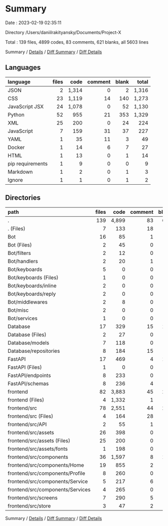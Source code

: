 # Summary

Date : 2023-02-19 02:35:11

Directory /Users/daniilrakityansky/Documents/Project-X

Total : 139 files,  4899 codes, 83 comments, 621 blanks, all 5603 lines

Summary / [Details](details.md) / [Diff Summary](diff.md) / [Diff Details](diff-details.md)

## Languages
| language | files | code | comment | blank | total |
| :--- | ---: | ---: | ---: | ---: | ---: |
| JSON | 2 | 1,314 | 0 | 2 | 1,316 |
| CSS | 23 | 1,119 | 14 | 140 | 1,273 |
| JavaScript JSX | 24 | 1,078 | 0 | 52 | 1,130 |
| Python | 52 | 955 | 21 | 353 | 1,329 |
| XML | 25 | 200 | 0 | 24 | 224 |
| JavaScript | 7 | 159 | 31 | 37 | 227 |
| YAML | 1 | 35 | 11 | 3 | 49 |
| Docker | 1 | 14 | 6 | 7 | 27 |
| HTML | 1 | 13 | 0 | 1 | 14 |
| pip requirements | 1 | 9 | 0 | 0 | 9 |
| Markdown | 1 | 2 | 0 | 1 | 3 |
| Ignore | 1 | 1 | 0 | 1 | 2 |

## Directories
| path | files | code | comment | blank | total |
| :--- | ---: | ---: | ---: | ---: | ---: |
| . | 139 | 4,899 | 83 | 621 | 5,603 |
| . (Files) | 7 | 133 | 18 | 36 | 187 |
| Bot | 16 | 85 | 1 | 43 | 129 |
| Bot (Files) | 2 | 45 | 0 | 15 | 60 |
| Bot/filters | 2 | 12 | 0 | 8 | 20 |
| Bot/handlers | 2 | 20 | 1 | 6 | 27 |
| Bot/keyboards | 5 | 0 | 0 | 5 | 5 |
| Bot/keyboards (Files) | 1 | 0 | 0 | 1 | 1 |
| Bot/keyboards/inline | 2 | 0 | 0 | 2 | 2 |
| Bot/keyboards/reply | 2 | 0 | 0 | 2 | 2 |
| Bot/middlewares | 2 | 8 | 0 | 6 | 14 |
| Bot/misc | 2 | 0 | 0 | 2 | 2 |
| Bot/services | 1 | 0 | 0 | 1 | 1 |
| Database | 17 | 329 | 15 | 108 | 452 |
| Database (Files) | 2 | 27 | 0 | 10 | 37 |
| Database/models | 7 | 118 | 0 | 50 | 168 |
| Database/repositories | 8 | 184 | 15 | 48 | 247 |
| FastAPI | 17 | 469 | 4 | 178 | 651 |
| FastAPI (Files) | 1 | 0 | 0 | 1 | 1 |
| FastAPI/endpoints | 8 | 233 | 0 | 80 | 313 |
| FastAPI/schemas | 8 | 236 | 4 | 97 | 337 |
| frontend | 82 | 3,883 | 45 | 256 | 4,184 |
| frontend (Files) | 4 | 1,332 | 1 | 5 | 1,338 |
| frontend/src | 78 | 2,551 | 44 | 251 | 2,846 |
| frontend/src (Files) | 4 | 164 | 28 | 29 | 221 |
| frontend/src/API | 2 | 55 | 1 | 8 | 64 |
| frontend/src/assets | 26 | 398 | 0 | 43 | 441 |
| frontend/src/assets (Files) | 25 | 200 | 0 | 24 | 224 |
| frontend/src/assets/fonts | 1 | 198 | 0 | 19 | 217 |
| frontend/src/components | 36 | 1,597 | 8 | 140 | 1,745 |
| frontend/src/components/Home | 19 | 855 | 2 | 79 | 936 |
| frontend/src/components/Profile | 8 | 260 | 0 | 23 | 283 |
| frontend/src/components/Service | 5 | 217 | 6 | 25 | 248 |
| frontend/src/components/Services | 4 | 265 | 0 | 13 | 278 |
| frontend/src/screens | 7 | 290 | 5 | 23 | 318 |
| frontend/src/store | 3 | 47 | 2 | 8 | 57 |

Summary / [Details](details.md) / [Diff Summary](diff.md) / [Diff Details](diff-details.md)